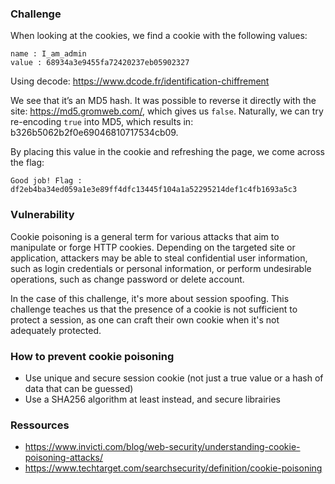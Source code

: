 ### Challenge

When looking at the cookies, we find a cookie with the following values:

```
name : I_am_admin
value : 68934a3e9455fa72420237eb05902327
```

Using decode: https://www.dcode.fr/identification-chiffrement

We see that it’s an MD5 hash. It was possible to reverse it directly with the site: https://md5.gromweb.com/, which gives us `false`.
Naturally, we can try re-encoding `true` into MD5, which results in: b326b5062b2f0e69046810717534cb09.

By placing this value in the cookie and refreshing the page, we come across the flag:

```
Good job! Flag : df2eb4ba34ed059a1e3e89ff4dfc13445f104a1a52295214def1c4fb1693a5c3
```

### Vulnerability

Cookie poisoning is a general term for various attacks that aim to manipulate or forge HTTP cookies. Depending on the targeted site or application,
attackers may be able to steal confidential user information, such as login credentials or personal information, or perform undesirable operations,
such as change password or delete account.

In the case of this challenge, it's more about session spoofing. This challenge teaches us that the presence
of a cookie is not sufficient to protect a session, as one can craft their own cookie when it's not adequately protected.

### How to prevent cookie poisoning

- Use unique and secure session cookie (not just a true value or a hash of data that can be guessed)
- Use a SHA256 algorithm at least instead, and secure librairies

### Ressources

- https://www.invicti.com/blog/web-security/understanding-cookie-poisoning-attacks/
- https://www.techtarget.com/searchsecurity/definition/cookie-poisoning
